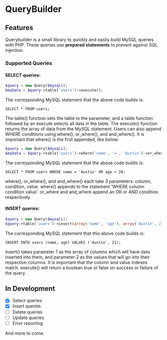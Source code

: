 # QueryBuilder

## Features ##
Querybuilder is a small library to quickly and easily build MySQL queries with PHP. These queries use **prepared statements** to prevent against SQL injection.

### Supported Queries ###
#### SELECT queries: ####

```php
$query = new Query($mysqli);
$myData = $query->table('users')->execute();
```

The corresponding MySQL statement that the above code builds is:
```mysql
SELECT * FROM users;
```
The table() function sets the table to the parameter, and a table function followed by an execute selects all data in the table. The execute() function returns the array of data from the MySQL statement. Users can also append WHERE conditions using where(), or_where(), and and_where(). It is important that where() is the first appended, like below:

```php
$query = new Query($mysqli);
$myData = $query->table('users')->where('name', '=', 'Austin')->or_where('age', '>', 20)->execute();
```

The corresponding MySQL statement that the above code builds is:
```mysql
SELECT * FROM users WHERE name = 'Austin' OR age > 20;
```

where(), or_where(), and and_where() each take 3 parameters: column, condition, value. where() appends to the statement 'WHERE column condition value'. or_where and and_where append an OR or AND condition respectively.

#### INSERT queries: ####

```php
$query = new Query($mysqli);
$query->table('users')->insert(array('name', 'age'), array('Austin', 21))->execute();
```

The corresponding MySQL statement that this above code builds is:
```mysql
INSERT INTO users (name, age) VALUES ('Austin', 21);
```
insert() takes parameter 1 as the array of columns which will have data inserted into them, and parameter 2 as the values that will go into their respective columns. It is important that the column and value indexes match. 
execute() will return a boolean true or false on success or failure of the query.

## In Development ##

- [X] Select queries
- [X] Insert queries
- [ ] Delete queries
- [ ] Update queries
- [ ] Error reporting

And more to come.